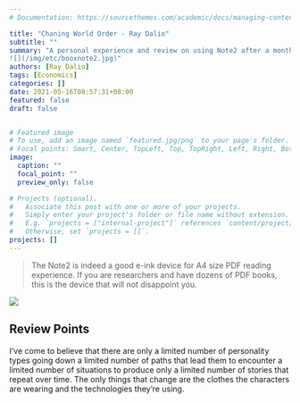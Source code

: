 ```yaml
---
# Documentation: https://sourcethemes.com/academic/docs/managing-content/

title: "Chaning World Order - Ray Dalio"
subtitle: ""
summary: "A personal experience and review on using Note2 after a month. Note2 is a pricey device but offers a great reading experience, especially for A4 size PDF. Note taking is also a great feature together with dozens of Android App enabled.
![](/img/etc/booxnote2.jpg)"
authors: [Ray Dalio]
tags: [Economics]
categories: []
date: 2021-05-16T08:57:31+08:00
featured: false
draft: false


# Featured image
# To use, add an image named `featured.jpg/png` to your page's folder.
# Focal points: Smart, Center, TopLeft, Top, TopRight, Left, Right, BottomLeft, Bottom, BottomRight.
image:
  caption: ""
  focal_point: ""
  preview_only: false

# Projects (optional).
#   Associate this post with one or more of your projects.
#   Simply enter your project's folder or file name without extension.
#   E.g. `projects = ["internal-project"]` references `content/project/deep-learning/index.md`.
#   Otherwise, set `projects = []`.
projects: []
---
```


> The Note2 is indeed a good e-ink device for A4 size PDF reading experience. If you are researchers and have dozens of PDF books, this is the device that will not disappoint you.


![](/img/etc/booxnote2.jpg)

## Review Points
I’ve come to believe that there are only a limited number of personality types going down a limited number of paths that lead them to encounter a limited number of situations to produce only a limited number of stories that repeat over time. The only things that change are the clothes the characters are wearing and the technologies they’re using.
